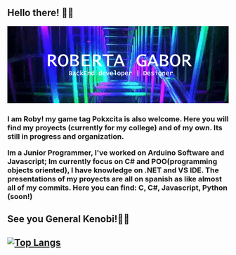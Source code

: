 ## Hello there! 👋✨

<img src="header.gif" >
<h3>I am Roby! my game tag Pokxcita is also welcome. Here you will find my proyects (currently for my college) and of my own. Its still in progress and organization.

Im a Junior Programmer, I've worked on Arduino Software and Javascript; Im currently focus on C# and POO(programming objects oriented), I have knowledge on .NET and VS IDE. The presentations of my proyects are all on spanish as like almost all of my commits. Here you can find: C, C#, Javascript, Python (soon!)</h3>
<h2>See you General Kenobi!👋✨<h2>

[![Top Langs](https://github-readme-stats.vercel.app/api/top-langs/?username=RobertaGabor&layout=compact)](https://github.com/RobertaGabor/github-readme-stats)
<!--
**RobertaGabor/RobertaGabor** is a ✨ _special_ ✨ repository because its `README.md` (this file) appears on your GitHub profile.

Here are some ideas to get you started:

- 🔭 I’m currently working on ...
- 🌱 I’m currently learning ...
- 👯 I’m looking to collaborate on ...
- 🤔 I’m looking for help with ...
- 💬 Ask me about ...
- 📫 How to reach me: ...
- 😄 Pronouns: ...
- ⚡ Fun fact: ...
-->

